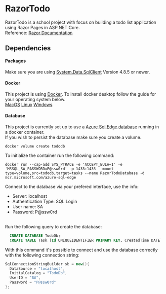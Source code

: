 # RazorTodo
RazorTodo is a school project with focus on building a todo list application using Razor Pages in ASP.NET Core. <br>
Reference: [Razor Documentation](https://learn.microsoft.com/en-us/aspnet/core/razor-pages/?view=aspnetcore-7.0&tabs=visual-studio)
## Dependencies
#### Packages
Make sure you are using [System.Data.SqlClient](https://www.nuget.org/packages/System.Data.SqlClient) Version 4.8.5 or newer.
#### Docker
This project is using [Docker](https://www.docker.com/). To install docker desktop follow the guide for your operating system below. <br>
[MacOS](https://docs.docker.com/desktop/install/mac-install/) 
[Linux](https://docs.docker.com/desktop/install/linux-install/) 
[Windows](https://docs.docker.com/desktop/install/windows-install/)


#### Database
This project is currently set up to use a [Azure Sql Edge database](https://hub.docker.com/_/microsoft-azure-sql-edge) running in a docker container. <br>
If you wish to persist the database make sure you create a volume.

```
docker volume create tododb
```

To initialize the container run the following command:

```
docker run --cap-add SYS_PTRACE -e 'ACCEPT_EULA=1' -e 'MSSQL_SA_PASSWORD=P@ssw0rd' -p 1433:1433 --mount type=volume,src=tododb,target=tasks --name RazorTodoDatabase -d mcr.microsoft.com/azure-sql-edge
```

Connect to the database via your prefered interface, use the info:
- Server: localhost
- Authentication Type: SQL Login
- User name: SA
- Password: P@ssw0rd
<br>
Run the following query to create the database:

```sql
  CREATE DATABASE TodoDb;
  CREATE TABLE Task (Id UNIQUEIDENTIFIER PRIMARY KEY, CreatedTime DATETIME, Description VARCHAR(25), Priority SMALLINT, Completed SMALLINT);
```

With this command it's possible to connect and use the database correctly with the following connection string:

```c#
SqlConnectionStringBuilder sb = new(){
  DataSource = "localhost",
  InitialCatalog = "TodoDb",
  UserID = "SA",
  Password = "P@ssw0rd"
};
```
